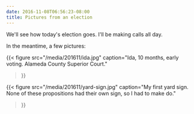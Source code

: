 ```yaml
---
date: 2016-11-08T06:56:23-08:00
title: Pictures from an election
---
```


We'll see how today's election goes. I'll be making calls all day.

In the meantime, a few pictures:

<!--more-->


{{< figure
    src="/media/201611/ida.jpg"
    caption="Ida, 10 months, early voting. Alameda County Superior Court."
>}}

{{< figure
    src="/media/201611/yard-sign.jpg"
    caption="My first yard sign. None of these propositions had their own sign, so I had to make do."
>}}

